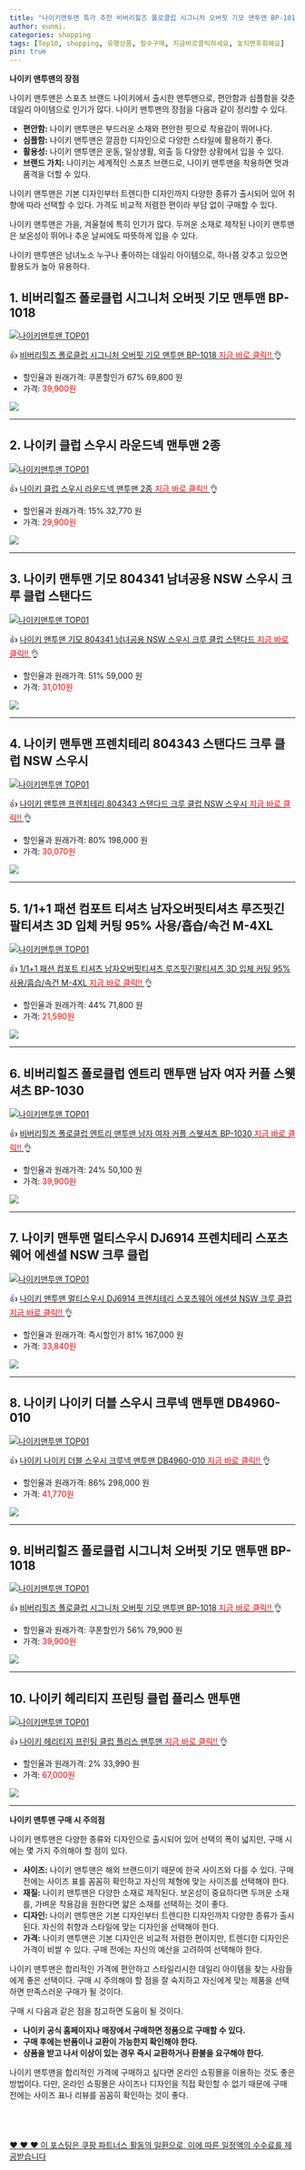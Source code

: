 ```yaml
---
title: "나이키맨투맨 특가 추천 비버리힐즈 폴로클럽 시그니처 오버핏 기모 맨투맨 BP-1018 비교 장점"
author: eunmi.
categories: shopping
tags: [Top10, shopping, 유행상품, 필수구매, 지금바로클릭하세요, 놓치면후회해요]
pin: true
---
```

**나이키 맨투맨의 장점**

나이키 맨투맨은 스포츠 브랜드 나이키에서 출시한 맨투맨으로, 편안함과 심플함을 갖춘 데일리 아이템으로 인기가 많다. 나이키 맨투맨의 장점을 다음과 같이 정리할 수 있다.

* **편안함:** 나이키 맨투맨은 부드러운 소재와 편안한 핏으로 착용감이 뛰어나다.
* **심플함:** 나이키 맨투맨은 깔끔한 디자인으로 다양한 스타일에 활용하기 좋다.
* **활용성:** 나이키 맨투맨은 운동, 일상생활, 외출 등 다양한 상황에서 입을 수 있다.
* **브랜드 가치:** 나이키는 세계적인 스포츠 브랜드로, 나이키 맨투맨을 착용하면 멋과 품격을 더할 수 있다.

나이키 맨투맨은 기본 디자인부터 트렌디한 디자인까지 다양한 종류가 출시되어 있어 취향에 따라 선택할 수 있다. 가격도 비교적 저렴한 편이라 부담 없이 구매할 수 있다.

나이키 맨투맨은 가을, 겨울철에 특히 인기가 많다. 두꺼운 소재로 제작된 나이키 맨투맨은 보온성이 뛰어나 추운 날씨에도 따뜻하게 입을 수 있다.

나이키 맨투맨은 남녀노소 누구나 좋아하는 데일리 아이템으로, 하나쯤 갖추고 있으면 활용도가 높아 유용하다.

   

## 1. 비버리힐즈 폴로클럽 시그니처 오버핏 기모 맨투맨 BP-1018

[![나이키맨투맨 TOP01](https://thumbnail7.coupangcdn.com/thumbnails/remote/230x230ex/image/vendor_inventory/bea3/7f91b110fdb7fbbd4a210e080eda895d7a894ca4f8993a63cb20653f47ec.jpg)](https://link.coupang.com/re/AFFSDP?lptag=AF3617701&subid=GithubCoopas&pageKey=6801800605&traceid=V0-153&itemId=16058392223&vendorItemId=83261758370)


👍 [비버리힐즈 폴로클럽 시그니처 오버핏 기모 맨투맨 BP-1018 <font color=red> 지금 바로 클릭!! </font> ](https://link.coupang.com/re/AFFSDP?lptag=AF3617701&subid=GithubCoopas&pageKey=6801800605&traceid=V0-153&itemId=16058392223&vendorItemId=83261758370) 👌 


- 할인율과 원래가격: 쿠폰할인가 67%  69,800   원
- 가격: <span style='color:red'>39,900원</span>

[![](/discount_price.png)](https://link.coupang.com/re/AFFSDP?lptag=AF3617701&subid=GithubCoopas&pageKey=6801800605&traceid=V0-153&itemId=16058392223&vendorItemId=83261758370)

---


   

## 2. 나이키 클럽 스우시 라운드넥 맨투맨 2종

[![나이키맨투맨 TOP01](https://thumbnail7.coupangcdn.com/thumbnails/remote/230x230ex/image/vendor_inventory/e5c9/d4b002511a3988123faeca5cf9e1e12577a9b5481d0a8982351f547acf79.jpg)](https://link.coupang.com/re/AFFSDP?lptag=AF3617701&subid=GithubCoopas&pageKey=7553279003&traceid=V0-153&itemId=19883153789&vendorItemId=86983616051)


👍 [나이키 클럽 스우시 라운드넥 맨투맨 2종 <font color=red> 지금 바로 클릭!! </font> ](https://link.coupang.com/re/AFFSDP?lptag=AF3617701&subid=GithubCoopas&pageKey=7553279003&traceid=V0-153&itemId=19883153789&vendorItemId=86983616051) 👌 


- 할인율과 원래가격: 15%  32,770   원
- 가격: <span style='color:red'>29,900원</span>

[![](/discount_price.png)](https://link.coupang.com/re/AFFSDP?lptag=AF3617701&subid=GithubCoopas&pageKey=7553279003&traceid=V0-153&itemId=19883153789&vendorItemId=86983616051)

---


   

## 3. 나이키 맨투맨 기모 804341 남녀공용 NSW 스우시 크루 클럽 스탠다드

[![나이키맨투맨 TOP01](https://thumbnail6.coupangcdn.com/thumbnails/remote/230x230ex/image/vendor_inventory/2495/e20b1ba2123575eab69349cd58c44c3ebce6739711d403eb2b0d617ebfdb.jpg)](https://link.coupang.com/re/AFFSDP?lptag=AF3617701&subid=GithubCoopas&pageKey=7585001901&traceid=V0-153&itemId=20030526043&vendorItemId=87127070845)


👍 [나이키 맨투맨 기모 804341 남녀공용 NSW 스우시 크루 클럽 스탠다드 <font color=red> 지금 바로 클릭!! </font> ](https://link.coupang.com/re/AFFSDP?lptag=AF3617701&subid=GithubCoopas&pageKey=7585001901&traceid=V0-153&itemId=20030526043&vendorItemId=87127070845) 👌 


- 할인율과 원래가격: 51%  59,000   원
- 가격: <span style='color:red'>31,010원</span>

[![](/discount_price.png)](https://link.coupang.com/re/AFFSDP?lptag=AF3617701&subid=GithubCoopas&pageKey=7585001901&traceid=V0-153&itemId=20030526043&vendorItemId=87127070845)

---


   

## 4. 나이키 맨투맨 프렌치테리 804343 스탠다드 크루 클럽 NSW 스우시

[![나이키맨투맨 TOP01](https://thumbnail10.coupangcdn.com/thumbnails/remote/230x230ex/image/vendor_inventory/571c/d031d000f55995e84a2b36a5a9b84a808edeca1a4c64783960546c9b7ed0.jpg)](https://link.coupang.com/re/AFFSDP?lptag=AF3617701&subid=GithubCoopas&pageKey=7585011220&traceid=V0-153&itemId=20030577353&vendorItemId=87127122055)


👍 [나이키 맨투맨 프렌치테리 804343 스탠다드 크루 클럽 NSW 스우시 <font color=red> 지금 바로 클릭!! </font> ](https://link.coupang.com/re/AFFSDP?lptag=AF3617701&subid=GithubCoopas&pageKey=7585011220&traceid=V0-153&itemId=20030577353&vendorItemId=87127122055) 👌 


- 할인율과 원래가격: 80%  198,000   원
- 가격: <span style='color:red'>30,070원</span>

[![](/discount_price.png)](https://link.coupang.com/re/AFFSDP?lptag=AF3617701&subid=GithubCoopas&pageKey=7585011220&traceid=V0-153&itemId=20030577353&vendorItemId=87127122055)

---


   

## 5. 1/1+1 패션 컴포트 티셔츠 남자오버핏티셔츠 루즈핏긴팔티셔츠 3D 입체 커팅 95% 사용/흡습/속건 M-4XL

[![나이키맨투맨 TOP01](https://thumbnail6.coupangcdn.com/thumbnails/remote/230x230ex/image/vendor_inventory/a298/5cd7e6156149f1130ac68d799127398445f19dfa4fecc5645be878d3d363.jpg)](https://link.coupang.com/re/AFFSDP?lptag=AF3617701&subid=GithubCoopas&pageKey=7645634348&traceid=V0-153&itemId=20328737642&vendorItemId=87413934366)


👍 [1/1+1 패션 컴포트 티셔츠 남자오버핏티셔츠 루즈핏긴팔티셔츠 3D 입체 커팅 95% 사용/흡습/속건 M-4XL <font color=red> 지금 바로 클릭!! </font> ](https://link.coupang.com/re/AFFSDP?lptag=AF3617701&subid=GithubCoopas&pageKey=7645634348&traceid=V0-153&itemId=20328737642&vendorItemId=87413934366) 👌 


- 할인율과 원래가격: 44%  71,800   원
- 가격: <span style='color:red'>21,590원</span>

[![](/discount_price.png)](https://link.coupang.com/re/AFFSDP?lptag=AF3617701&subid=GithubCoopas&pageKey=7645634348&traceid=V0-153&itemId=20328737642&vendorItemId=87413934366)

---


   

## 6. 비버리힐즈 폴로클럽 엔트리 맨투맨 남자 여자 커플 스웻셔츠 BP-1030

[![나이키맨투맨 TOP01](https://thumbnail8.coupangcdn.com/thumbnails/remote/230x230ex/image/vendor_inventory/bc2e/342b10049b8511957edc395d7d4cea6fb0ecfbad0729e7d61b0516aa0ba9.jpg)](https://link.coupang.com/re/AFFSDP?lptag=AF3617701&subid=GithubCoopas&pageKey=7578989782&traceid=V0-153&itemId=20002947076&vendorItemId=87100017191)


👍 [비버리힐즈 폴로클럽 엔트리 맨투맨 남자 여자 커플 스웻셔츠 BP-1030 <font color=red> 지금 바로 클릭!! </font> ](https://link.coupang.com/re/AFFSDP?lptag=AF3617701&subid=GithubCoopas&pageKey=7578989782&traceid=V0-153&itemId=20002947076&vendorItemId=87100017191) 👌 


- 할인율과 원래가격: 24%  50,100   원
- 가격: <span style='color:red'>39,900원</span>

[![](/discount_price.png)](https://link.coupang.com/re/AFFSDP?lptag=AF3617701&subid=GithubCoopas&pageKey=7578989782&traceid=V0-153&itemId=20002947076&vendorItemId=87100017191)

---


   

## 7. 나이키 맨투맨 멀티스우시 DJ6914 프렌치테리 스포츠웨어 에센셜 NSW 크루 클럽

[![나이키맨투맨 TOP01](https://thumbnail8.coupangcdn.com/thumbnails/remote/230x230ex/image/vendor_inventory/0528/f4372fa85f0cc163e22b497042fdefe2f5632ff62d4d88a56f374aeff2a3.jpg)](https://link.coupang.com/re/AFFSDP?lptag=AF3617701&subid=GithubCoopas&pageKey=7585011222&traceid=V0-153&itemId=20030577354&vendorItemId=87127121964)


👍 [나이키 맨투맨 멀티스우시 DJ6914 프렌치테리 스포츠웨어 에센셜 NSW 크루 클럽 <font color=red> 지금 바로 클릭!! </font> ](https://link.coupang.com/re/AFFSDP?lptag=AF3617701&subid=GithubCoopas&pageKey=7585011222&traceid=V0-153&itemId=20030577354&vendorItemId=87127121964) 👌 


- 할인율과 원래가격: 즉시할인가 81%  167,000   원
- 가격: <span style='color:red'>33,840원</span>

[![](/discount_price.png)](https://link.coupang.com/re/AFFSDP?lptag=AF3617701&subid=GithubCoopas&pageKey=7585011222&traceid=V0-153&itemId=20030577354&vendorItemId=87127121964)

---


   

## 8. 나이키 나이키 더블 스우시 크루넥 맨투맨 DB4960-010

[![나이키맨투맨 TOP01](https://thumbnail9.coupangcdn.com/thumbnails/remote/230x230ex/image/vendor_inventory/857d/494cbfbf3e08c400b9481e902b0068bd2408482db34c2a347d63d0a114c1.jpg)](https://link.coupang.com/re/AFFSDP?lptag=AF3617701&subid=GithubCoopas&pageKey=7590723766&traceid=V0-153&itemId=20058041610&vendorItemId=87290590044)


👍 [나이키 나이키 더블 스우시 크루넥 맨투맨 DB4960-010 <font color=red> 지금 바로 클릭!! </font> ](https://link.coupang.com/re/AFFSDP?lptag=AF3617701&subid=GithubCoopas&pageKey=7590723766&traceid=V0-153&itemId=20058041610&vendorItemId=87290590044) 👌 


- 할인율과 원래가격: 86%  298,000   원
- 가격: <span style='color:red'>41,770원</span>

[![](/discount_price.png)](https://link.coupang.com/re/AFFSDP?lptag=AF3617701&subid=GithubCoopas&pageKey=7590723766&traceid=V0-153&itemId=20058041610&vendorItemId=87290590044)

---


   

## 9. 비버리힐즈 폴로클럽 시그니처 오버핏 기모 맨투맨 BP-1018

[![나이키맨투맨 TOP01](https://thumbnail7.coupangcdn.com/thumbnails/remote/230x230ex/image/vendor_inventory/bfe0/06735a7d9c4f51d0ee471d62efddccce45b64a16fd011cf57cb5e10aef70.jpg)](https://link.coupang.com/re/AFFSDP?lptag=AF3617701&subid=GithubCoopas&pageKey=6801800605&traceid=V0-153&itemId=16058392217&vendorItemId=83261758339)


👍 [비버리힐즈 폴로클럽 시그니처 오버핏 기모 맨투맨 BP-1018 <font color=red> 지금 바로 클릭!! </font> ](https://link.coupang.com/re/AFFSDP?lptag=AF3617701&subid=GithubCoopas&pageKey=6801800605&traceid=V0-153&itemId=16058392217&vendorItemId=83261758339) 👌 


- 할인율과 원래가격: 쿠폰할인가 56%  79,900   원
- 가격: <span style='color:red'>39,900원</span>

[![](/discount_price.png)](https://link.coupang.com/re/AFFSDP?lptag=AF3617701&subid=GithubCoopas&pageKey=6801800605&traceid=V0-153&itemId=16058392217&vendorItemId=83261758339)

---


   

## 10. 나이키 헤리티지 프린팅 클럽 플리스 맨투맨

[![나이키맨투맨 TOP01](https://thumbnail6.coupangcdn.com/thumbnails/remote/230x230ex/image/vendor_inventory/f3c2/85744fcef8bf3eeacca077ece984cf04886b00282c96d399e04320600dd1.jpg)](https://link.coupang.com/re/AFFSDP?lptag=AF3617701&subid=GithubCoopas&pageKey=7648388940&traceid=V0-153&itemId=20343483675&vendorItemId=87403986203)


👍 [나이키 헤리티지 프린팅 클럽 플리스 맨투맨 <font color=red> 지금 바로 클릭!! </font> ](https://link.coupang.com/re/AFFSDP?lptag=AF3617701&subid=GithubCoopas&pageKey=7648388940&traceid=V0-153&itemId=20343483675&vendorItemId=87403986203) 👌 


- 할인율과 원래가격: 2%  33,990   원
- 가격: <span style='color:red'>67,000원</span>

[![](/discount_price.png)](https://link.coupang.com/re/AFFSDP?lptag=AF3617701&subid=GithubCoopas&pageKey=7648388940&traceid=V0-153&itemId=20343483675&vendorItemId=87403986203)

---
**나이키 맨투맨 구매 시 주의점**

나이키 맨투맨은 다양한 종류와 디자인으로 출시되어 있어 선택의 폭이 넓지만, 구매 시에는 몇 가지 주의해야 할 점이 있다.

* **사이즈:** 나이키 맨투맨은 해외 브랜드이기 때문에 한국 사이즈와 다를 수 있다. 구매 전에는 사이즈 표를 꼼꼼히 확인하고 자신의 체형에 맞는 사이즈를 선택해야 한다.
* **재질:** 나이키 맨투맨은 다양한 소재로 제작된다. 보온성이 중요하다면 두꺼운 소재를, 가벼운 착용감을 원한다면 얇은 소재를 선택하는 것이 좋다.
* **디자인:** 나이키 맨투맨은 기본 디자인부터 트렌디한 디자인까지 다양한 종류가 출시된다. 자신의 취향과 스타일에 맞는 디자인을 선택해야 한다.
* **가격:** 나이키 맨투맨은 기본 디자인은 비교적 저렴한 편이지만, 트렌디한 디자인은 가격이 비쌀 수 있다. 구매 전에는 자신의 예산을 고려하여 선택해야 한다.

나이키 맨투맨은 합리적인 가격에 편안하고 스타일리시한 데일리 아이템을 찾는 사람들에게 좋은 선택이다. 구매 시 주의해야 할 점을 잘 숙지하고 자신에게 맞는 제품을 선택하면 만족스러운 구매가 될 것이다.

구매 시 다음과 같은 점을 참고하면 도움이 될 것이다.

* **나이키 공식 홈페이지나 매장에서 구매하면 정품으로 구매할 수 있다.**
* **구매 후에는 반품이나 교환이 가능한지 확인해야 한다.**
* **상품을 받고 나서 이상이 있는 경우 즉시 교환하거나 환불을 요구해야 한다.**

나이키 맨투맨을 합리적인 가격에 구매하고 싶다면 온라인 쇼핑몰을 이용하는 것도 좋은 방법이다. 다만, 온라인 쇼핑몰은 사이즈나 디자인을 직접 확인할 수 없기 때문에 구매 전에는 사이즈 표나 리뷰를 꼼꼼히 확인하는 것이 좋다.<br><br><br><br><br> [ ❤ ❤ ❤ 이 포스팅은 쿠팡 파트너스 활동의 일환으로, 이에 따른 일정액의 수수료를 제공받습니다](https://link.coupang.com/a/bcEFyh)